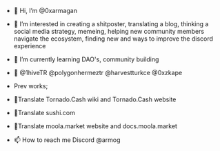 - 👋 Hi, I’m @0xarmagan
- 👀 I’m interested in creating a shitposter, translating a blog, thinking a social media strategy, memeing, helping new community members navigate the ecosystem, finding new and ways to improve the discord experience
- 🌱 I’m currently learning DAO's, community building
- 💞️ @1hiveTR @polygonhermeztr @harvestturkce @0xzkape
-  Prev works;
-  📝Translate Tornado.Cash wiki and Tornado.Cash website
-  📝Translate sushi.com
-  📝Translate moola.market website and docs.moola.market

- 📫 How to reach me Discord @armog

<!---
0xarmagan/0xarmagan is a ✨ special ✨ repository because its `README.md` (this file) appears on your GitHub profile.
You can click the Preview link to take a look at your changes.
--->
